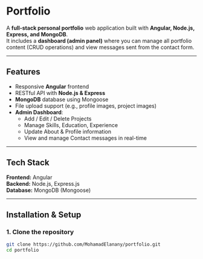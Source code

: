 # Portfolio

A **full-stack personal portfolio** web application built with **Angular, Node.js, Express, and MongoDB**.  
It includes a **dashboard (admin panel)** where you can manage all portfolio content (CRUD operations) and view messages sent from the contact form.

---

## Features
- Responsive **Angular** frontend
- RESTful API with **Node.js & Express**
- **MongoDB** database using Mongoose
- File upload support (e.g., profile images, project images)
- **Admin Dashboard**:
  - Add / Edit / Delete Projects
  - Manage Skills, Education, Experience
  - Update About & Profile information
  - View and manage Contact messages in real-time

---

## Tech Stack
**Frontend:** Angular  
**Backend:** Node.js, Express.js  
**Database:** MongoDB (Mongoose)  

---

## Installation & Setup

### 1. Clone the repository
```bash
git clone https://github.com/MohamadElanany/portfolio.git
cd portfolio
